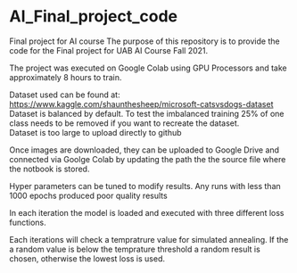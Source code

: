 # AI_Final_project_code
Final project for AI course
The purpose of this repository is to provide the code for the Final project for UAB AI Course Fall 2021. 

The project was executed on Google Colab using GPU Processors and take approximately 8 hours to train. 

Dataset used can be found at: https://www.kaggle.com/shaunthesheep/microsoft-catsvsdogs-dataset  
Dataset is balanced by default.  To test the imbalanced training 25% of one class needs to be removed if you want to recreate the dataset.  
Dataset is too large to upload directly to github

Once images are downloaded, they can be uploaded to Google Drive and connected via Goolge Colab by updating the path the the source file where the notbook is stored. 

Hyper parameters can be tuned to modify results.   Any runs with less than 1000 epochs produced poor quality results

In each iteration the model is loaded and executed with three different loss functions. 

Each iterations will check a tempratrure value for simulated annealing.  If the a random value is below the temprature threshold a random result is chosen, otherwise the lowest loss is used. 
